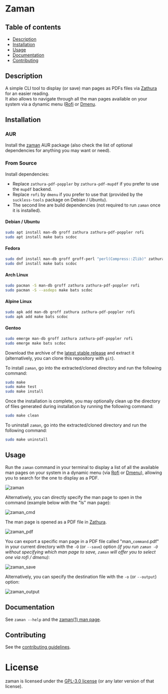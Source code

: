 # Zaman


## Table of contents

- [Description](#description)
- [Installation](#installation)
- [Usage](#usage)
- [Documentation](#documentation)
- [Contributing](#contributing)

## Description

A simple CLI tool to display (or save) man pages as PDFs files via [Zathura](https://pwmt.org/projects/zathura/) for an easier reading.  
It also allows to navigate through all the man pages available on your system via a dynamic menu ([Rofi](https://davatorium.github.io/rofi/) or [Dmenu](https://tools.suckless.org/dmenu/).

## Installation

### AUR

Install the [zaman](https://aur.archlinux.org/packages/zaman) AUR package (also check the list of optional dependencies for anything you may want or need).  

### From Source

Install dependencies:

- Replace `zathura-pdf-poppler` by `zathura-pdf-mupdf` if you prefer to use the `mupdf` backend.
- Replace `rofi` by `dmenu` if you prefer to use that (provided by the `suckless-tools` package on Debian / Ubuntu).
- The second line are build dependencies (not required to run `zaman` once it is installed).

#### Debian / Ubuntu

```bash
sudo apt install man-db groff zathura zathura-pdf-poppler rofi
sudo apt install make bats scdoc
```

#### Fedora

```bash
sudo dnf install man-db groff groff-perl "perl(Compress::Zlib)" zathura zathura-pdf-poppler rofi
sudo dnf install make bats scdoc
```

#### Arch Linux

```bash
sudo pacman -S man-db groff zathura zathura-pdf-poppler rofi
sudo pacman -S --asdeps make bats scdoc
```

#### Alpine Linux

```bash
sudo apk add man-db groff zathura zathura-pdf-poppler rofi
sudo apk add make bats scdoc
```

#### Gentoo

```bash
sudo emerge man-db groff zathura zathura-pdf-poppler rofi
sudo emerge make bats scdoc
```

Download the archive of the [latest stable release](https://github.com/Antiz96/zaman/releases/latest) and extract it (alternatively, you can clone this repository with `git`).

To install `zaman`, go into the extracted/cloned directory and run the following command:

```bash
sudo make
sudo make test
sudo make install
```

Once the installation is complete, you may optionally clean up the directory of files generated during installation by running the following command:

```bash
sudo make clean
```

To uninstall `zaman`, go into the extracted/cloned directory and run the following command:

```bash
sudo make uninstall
```

## Usage

Run the `zaman` command in your terminal to display a list of all the available man pages on your system in a dynamic menu (via [Rofi](https://davatorium.github.io/rofi/) or [Dmenu](https://tools.suckless.org/dmenu/)), allowing you to search for the one to display as a PDF.

![zaman](https://user-images.githubusercontent.com/53110319/226755165-3080f232-cb9f-4d5b-aa06-b18032cd8eaa.png)

Alternatively, you can directly specify the man page to open in the command (example below with the "ls" man page):

![zaman_cmd](https://user-images.githubusercontent.com/53110319/226755190-9d005cbe-b893-4b96-b6c1-db97a70f3a4b.png)

The man page is opened as a PDF file in [Zathura](https://pwmt.org/projects/zathura/).

![zaman_pdf](https://github.com/Antiz96/zaman/assets/53110319/fca2f8a7-c428-47f9-a1cd-e3dd295ce3ca)

You can export a specific man page in a PDF file called "man_`command`.pdf" in your current directory with the `-O` (or `--save`) option *(if you run `zaman -O` without specifying which man page to save, `zaman` will offer you to select one via rofi / dmenu)*:

![zaman_save](https://user-images.githubusercontent.com/53110319/226755247-637c4827-9940-43e4-88e9-4978152e4cc4.png)

Alternatively, you can specify the destination file with the `-o` (or `--output`) option:

![zaman_output](https://user-images.githubusercontent.com/53110319/226755261-cb4bf006-fae3-48ea-8187-8c4e1772b7b0.png)

## Documentation

See `zaman --help` and the [zaman(1) man page](https://github.com/Antiz96/zaman/blob/main/doc/man/zaman.1.scd).

## Contributing

See the [contributing guidelines](https://github.com/Antiz96/zaman/blob/main/CONTRIBUTING.md).

# License

zaman is licensed under the [GPL-3.0 license](https://github.com/Antiz96/zaman/blob/main/LICENSE) (or any later version of that license).
